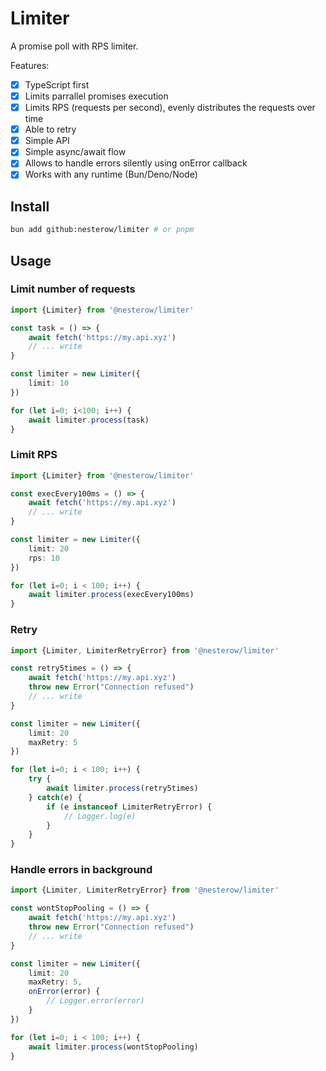 # Limiter

A promise poll with RPS limiter.

Features:

- [x] TypeScript first
- [x] Limits parrallel promises execution
- [x] Limits RPS (requests per second), evenly distributes the requests over time
- [x] Able to retry
- [x] Simple API
- [x] Simple async/await flow
- [x] Allows to handle errors silently using onError callback
- [x] Works with any runtime (Bun/Deno/Node)

## Install

```bash
bun add github:nesterow/limiter # or pnpm
```

## Usage

### Limit number of requests

```typescript
import {Limiter} from '@nesterow/limiter'

const task = () => {
    await fetch('https://my.api.xyz')
    // ... write
}

const limiter = new Limiter({
    limit: 10
})

for (let i=0; i<100; i++) {
    await limiter.process(task)
}

```

### Limit RPS

```typescript
import {Limiter} from '@nesterow/limiter'

const execEvery100ms = () => {
    await fetch('https://my.api.xyz')
    // ... write
}

const limiter = new Limiter({
    limit: 20
    rps: 10
})

for (let i=0; i < 100; i++) {
    await limiter.process(execEvery100ms)
}

```

### Retry

```typescript
import {Limiter, LimiterRetryError} from '@nesterow/limiter'

const retry5times = () => {
    await fetch('https://my.api.xyz')
    throw new Error("Connection refused")
    // ... write
}

const limiter = new Limiter({
    limit: 20
    maxRetry: 5
})

for (let i=0; i < 100; i++) {
    try {
        await limiter.process(retry5times)
    } catch(e) {
        if (e instanceof LimiterRetryError) {
            // Logger.log(e)
        }
    }
}

```

### Handle errors in background

```typescript
import {Limiter, LimiterRetryError} from '@nesterow/limiter'

const wontStopPooling = () => {
    await fetch('https://my.api.xyz')
    throw new Error("Connection refused")
    // ... write
}

const limiter = new Limiter({
    limit: 20
    maxRetry: 5,
    onError(error) {
        // Logger.error(error)
    }
})

for (let i=0; i < 100; i++) {
    await limiter.process(wontStopPooling)
}

```
